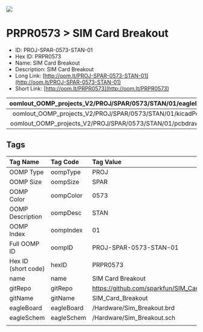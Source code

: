 


  
![][im]
# PRPR0573 > SIM Card Breakout

- ID: PROJ-SPAR-0573-STAN-01
- Hex ID: PRPR0573
- Name: SIM Card Breakout
- Description: SIM Card Breakout
- Long Link: [http://oom.lt/PROJ-SPAR-0573-STAN-01](http://oom.lt/PROJ-SPAR-0573-STAN-01)
- Short Link: [http://oom.lt/PRPR0573](http://oom.lt/PRPR0573)
  

|oomlout_OOMP_projects_V2/PROJ/SPAR/0573/STAN/01/eagleImage.png|oomlout_OOMP_projects_V2/PROJ/SPAR/0573/STAN/01/eagleSchemImage.png|oomlout_OOMP_projects_V2/PROJ/SPAR/0573/STAN/01/kicadPcb3dFront.png|oomlout_OOMP_projects_V2/PROJ/SPAR/0573/STAN/01/kicadPcb3dBack.png|
| :---: | :---: | :---: | :---: |
|oomlout_OOMP_projects_V2/PROJ/SPAR/0573/STAN/01/kicadPcb3d.png|oomlout_OOMP_projects_V2/PROJ/SPAR/0573/STAN/01/bomBack.png|oomlout_OOMP_projects_V2/PROJ/SPAR/0573/STAN/01/bomFront.png|oomlout_OOMP_projects_V2/PROJ/SPAR/0573/STAN/01/pcbdraw.svg|
|oomlout_OOMP_projects_V2/PROJ/SPAR/0573/STAN/01/pcbdrawBack.svg||||

## Tags
  

|Tag Name|Tag Code|Tag Value|
| :--- | :--- | :--- |
|OOMP Type|oompType|PROJ|
|OOMP Size|oompSize|SPAR|
|OOMP Color|oompColor|0573|
|OOMP Description|oompDesc|STAN|
|OOMP Index|oompIndex|01|
|Full OOMP ID|oompID|PROJ-SPAR-0573-STAN-01|
|Hex ID (short code)|hexID|PRPR0573|
|name|name|SIM Card Breakout|
|gitRepo|gitRepo|https://github.com/sparkfun/SIM_Card_Breakout|
|gitName|gitName|SIM_Card_Breakout|
|eagleBoard|eagleBoard|/Hardware/Sim_Breakout.brd|
|eagleSchem|eagleSchem|/Hardware/Sim_Breakout.sch|
||||



[im]: PROJ/SPAR/0573/STAN/01/kicadPcb3d_450.png
